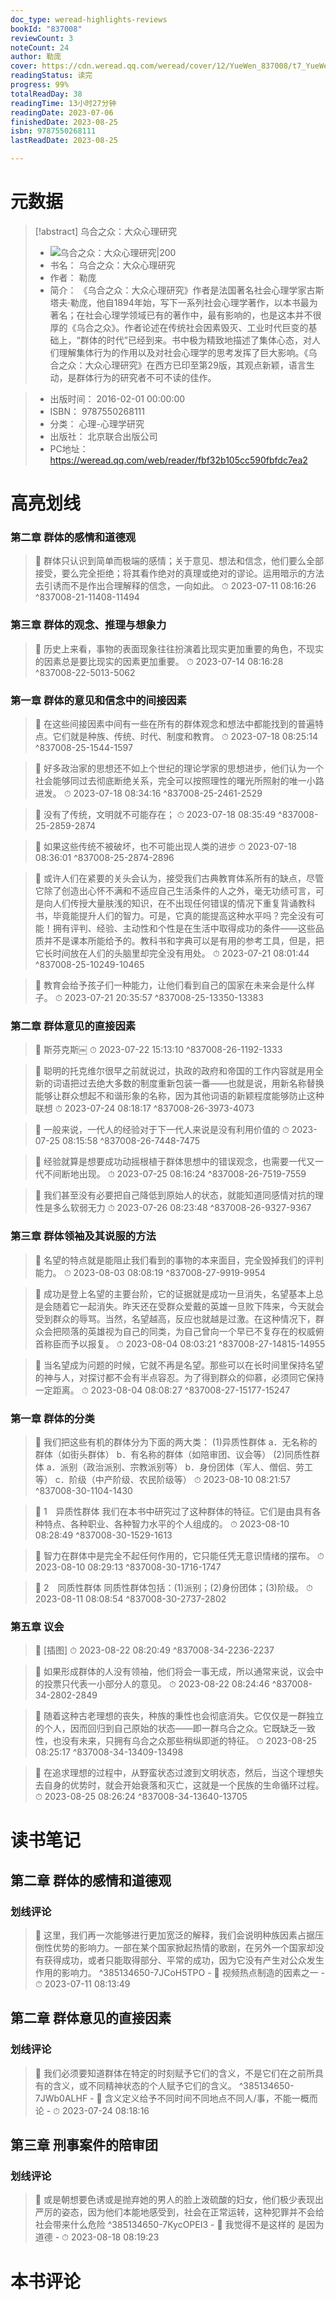 ```yaml
---
doc_type: weread-highlights-reviews
bookId: "837008"
reviewCount: 3
noteCount: 24
author: 勒庞
cover: https://cdn.weread.qq.com/weread/cover/12/YueWen_837008/t7_YueWen_837008.jpg
readingStatus: 读完
progress: 99%
totalReadDay: 38
readingTime: 13小时27分钟
readingDate: 2023-07-06
finishedDate: 2023-08-25
isbn: 9787550268111
lastReadDate: 2023-08-25

---
```

# 元数据
> [!abstract] 乌合之众：大众心理研究
> - ![ 乌合之众：大众心理研究|200](https://cdn.weread.qq.com/weread/cover/12/YueWen_837008/t7_YueWen_837008.jpg)
> - 书名： 乌合之众：大众心理研究
> - 作者： 勒庞
> - 简介：     《乌合之众：大众心理研究》作者是法国著名社会心理学家古斯塔夫·勒庞，他自1894年始，写下一系列社会心理学著作，以本书最为著名；在社会心理学领域已有的著作中，最有影响的，也是这本并不很厚的《乌合之众》。作者论述在传统社会因素毁灭、工业时代巨变的基础上，“群体的时代”已经到来。书中极为精致地描述了集体心态，对人们理解集体行为的作用以及对社会心理学的思考发挥了巨大影响。《乌合之众：大众心理研究》在西方已印至第29版，其观点新颖，语言生动，是群体行为的研究者不可不读的佳作。

> - 出版时间： 2016-02-01 00:00:00
> - ISBN： 9787550268111
> - 分类： 心理-心理学研究
> - 出版社： 北京联合出版公司
> - PC地址：https://weread.qq.com/web/reader/fbf32b105cc590fbfdc7ea2

# 高亮划线

### 第二章 群体的感情和道德观

> 📌 群体只认识到简单而极端的感情；关于意见、想法和信念，他们要么全部接受，要么完全拒绝；将其看作绝对的真理或绝对的谬论。运用暗示的方法去引诱而不是作出合理解释的信念，一向如此。 
> ⏱ 2023-07-11 08:16:26 ^837008-21-11408-11494

### 第三章 群体的观念、推理与想象力

> 📌 历史上来看，事物的表面现象往往扮演着比现实更加重要的角色，不现实的因素总是要比现实的因素更加重要。 
> ⏱ 2023-07-14 08:16:28 ^837008-22-5013-5062

### 第一章 群体的意见和信念中的间接因素

> 📌 在这些间接因素中间有一些在所有的群体观念和想法中都能找到的普遍特点。它们就是种族、传统、时代、制度和教育。 
> ⏱ 2023-07-18 08:25:14 ^837008-25-1544-1597

> 📌 好多政治家的思想还不如上个世纪的理论学家的思想进步，他们认为一个社会能够同过去彻底断绝关系，完全可以按照理性的曙光所照射的唯一小路进发。 
> ⏱ 2023-07-18 08:34:16 ^837008-25-2461-2529

> 📌 没有了传统，文明就不可能存在； 
> ⏱ 2023-07-18 08:35:49 ^837008-25-2859-2874

> 📌 如果这些传统不被破坏，也不可能出现人类的进步 
> ⏱ 2023-07-18 08:36:01 ^837008-25-2874-2896

> 📌 或许人们在紧要的关头会认为，接受我们古典教育体系所有的缺点，尽管它除了创造出心怀不满和不适应自己生活条件的人之外，毫无功绩可言，可是向人们传授大量肤浅的知识，在不出现任何错误的情况下重复背诵教科书，毕竟能提升人们的智力。可是，它真的能提高这种水平吗？完全没有可能！拥有评判、经验、主动性和个性是在生活中取得成功的条件——这些品质并不是课本所能给予的。教科书和字典可以是有用的参考工具，但是，把它长时间放在人们的头脑里却完全没有用处。 
> ⏱ 2023-07-21 08:01:44 ^837008-25-10249-10465

> 📌 教育会给予孩子们一种能力，让他们看到自己的国家在未来会是什么样子。 
> ⏱ 2023-07-21 20:35:57 ^837008-25-13350-13383

### 第二章 群体意见的直接因素

> 📌 斯芬克斯￼ 
> ⏱ 2023-07-22 15:13:10 ^837008-26-1192-1333

> 📌 聪明的托克维尔很早之前就说过，执政的政府和帝国的工作内容就是用全新的词语把过去绝大多数的制度重新包装一番——也就是说，用新名称替换能够让群众想起不和谐形象的名称，因为其他词语的新颖程度能够防止这种联想 
> ⏱ 2023-07-24 08:18:17 ^837008-26-3973-4073

> 📌 一般来说，一代人的经验对于下一代人来说是没有利用价值的 
> ⏱ 2023-07-25 08:15:58 ^837008-26-7448-7475

> 📌 经验就算是想要成功动摇根植于群体思想中的错误观念，也需要一代又一代不间断地出现。 
> ⏱ 2023-07-25 08:16:24 ^837008-26-7519-7559

> 📌 我们甚至没有必要把自己降低到原始人的状态，就能知道同感情对抗的理性是多么软弱无力 
> ⏱ 2023-07-26 08:23:48 ^837008-26-9327-9367

### 第三章 群体领袖及其说服的方法

> 📌 名望的特点就是能阻止我们看到的事物的本来面目，完全毁掉我们的评判能力。 
> ⏱ 2023-08-03 08:08:19 ^837008-27-9919-9954

> 📌 成功是登上名望的主要台阶，它的证据就是成功一旦消失，名望基本上总是会随着它一起消失。昨天还在受群众爱戴的英雄一旦败下阵来，今天就会受到群众的辱骂。当然，名望越高，反应也就越是过激。在这种情况下，群众会把陨落的英雄视为自己的同类，为自己曾向一个早已不复存在的权威俯首称臣而予以报复。 
> ⏱ 2023-08-04 08:03:21 ^837008-27-14815-14955

> 📌 当名望成为问题的时候，它就不再是名望。那些可以在长时间里保持名望的神与人，对探讨都不会有半点容忍。为了得到群众的仰慕，必须同它保持一定距离。 
> ⏱ 2023-08-04 08:08:27 ^837008-27-15177-15247

### 第一章 群体的分类

> 📌 我们把这些有机的群体分为下面的两大类：
   (1)异质性群体
   a．无名称的群体（如街头群体）
   b．有名称的群体（如陪审团、议会等）
   (2)同质性群体
   a．派别（政治派别、宗教派别等）
   b．身份团体（军人、僧侣、劳工等）
   c．阶级（中产阶级、农民阶级等） 
> ⏱ 2023-08-10 08:21:57 ^837008-30-1104-1430

> 📌 1　异质性群体
   我们在本书中研究过了这种群体的特征。它们是由具有各种特点、各种职业、各种智力水平的个人组成的。 
> ⏱ 2023-08-10 08:28:49 ^837008-30-1529-1613

> 📌 智力在群体中是完全不起任何作用的，它只能任凭无意识情绪的摆布。 
> ⏱ 2023-08-10 08:29:13 ^837008-30-1716-1747

> 📌 2　同质性群体
   同质性群体包括：(1)派别；(2)身份团体；(3)阶级。 
> ⏱ 2023-08-11 08:08:54 ^837008-30-2737-2802

### 第五章 议会

> 📌 [插图] 
> ⏱ 2023-08-22 08:20:49 ^837008-34-2236-2237

> 📌 如果形成群体的人没有领袖，他们将会一事无成，所以通常来说，议会中的投票只代表一小部分人的意见。 
> ⏱ 2023-08-22 08:24:46 ^837008-34-2802-2849

> 📌 随着这种古老理想的丧失，种族的秉性也会彻底消失。它仅仅是一群独立的个人，因而回归到自己原始的状态——即一群乌合之众。它既缺乏一致性，也没有未来，只拥有乌合之众那些稍纵即逝的特征。 
> ⏱ 2023-08-25 08:25:17 ^837008-34-13409-13498

> 📌 在追求理想的过程中，从野蛮状态过渡到文明状态，然后，当这个理想失去自身的优势时，就会开始衰落和灭亡，这就是一个民族的生命循环过程。 
> ⏱ 2023-08-25 08:26:24 ^837008-34-13640-13705

# 读书笔记

## 第二章 群体的感情和道德观

### 划线评论
> 📌 这里，我们再一次能够进行更加宽泛的解释，我们会说明种族因素占据压倒性优势的影响力。一部在某个国家掀起热情的歌剧，在另外一个国家却没有获得成功，或者只能取得部分、平常的成功，因为它没有产生对公众发生作用的影响力。  ^385134650-7JCoH5TPO
    - 💭 视频热点制造的因素之一
    - ⏱ 2023-07-11 08:13:49
   
## 第二章 群体意见的直接因素

### 划线评论
> 📌 我们必须要知道群体在特定的时刻赋予它们的含义，不是它们在之前所具有的含义，或不同精神状态的个人赋予它们的含义。  ^385134650-7JWb0ALHF
    - 💭 含义定义给予不同时间不同地点不同人/事，不能一概而论
    - ⏱ 2023-07-24 08:18:16
   
## 第三章 刑事案件的陪审团

### 划线评论
> 📌 或是朝想要色诱或是抛弃她的男人的脸上泼硫酸的妇女，他们极少表现出严厉的姿态，因为他们本能地感受到，社会在正常运转，这种犯罪并不会给社会带来什么危险  ^385134650-7KycOPEI3
    - 💭 我觉得不是这样的 是因为道德
    - ⏱ 2023-08-18 08:19:23
   
# 本书评论

